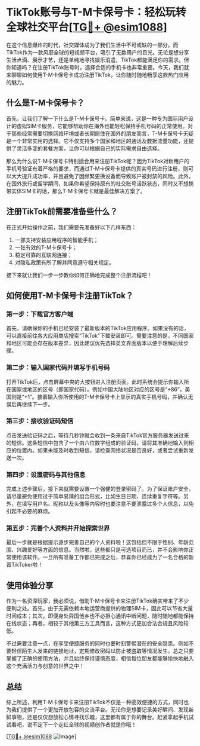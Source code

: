 # TikTok账号与T-M卡保号卡：轻松玩转全球社交平台[[TG💪+ @esim1088](https://t.me/s/esim1088)]

在这个信息爆炸的时代，社交媒体成为了我们生活中不可或缺的一部分。而TikTok作为一款风靡全球的短视频平台，吸引了无数用户的目光。无论是想分享生活点滴、展示才艺，还是单纯地寻找娱乐消遣，TikTok都能满足你的需求。但你知道吗？在注册TikTok账号时，选择合适的手机卡也非常重要。今天，我们就来聊聊如何使用T-M卡保号卡成功注册TikTok，让你随时随地畅享这款热门应用的魅力。

## 什么是T-M卡保号卡？

首先，让我们了解一下什么是T-M卡保号卡。简单来说，这是一种专为国际用户设计的虚拟SIM卡服务，它能够帮助你在海外也能轻松保持手机号码的正常使用。对于那些经常需要切换网络环境或者长期居住在国外的朋友而言，T-M卡保号卡无疑是一个非常实用的选择。它不仅支持多个国家和地区的通话及数据流量功能，还提供了灵活多变的套餐方案，让你可以根据自己的实际需求自由选择。

那么为什么说T-M卡保号卡特别适合用来注册TikTok呢？因为TikTok对新用户的手机号验证有着严格的要求，而通过T-M卡保号卡提供的真实号码进行注册，则可以大大提升成功率，并且避免了因频繁更换设备而导致账户被封禁的风险。此外，在国外旅行或留学期间，如果你希望保持原有的社交账号活跃状态，同时又不想携带实体SIM卡的话，那么T-M卡保号卡就是最佳解决方案了。

## 注册TikTok前需要准备些什么？

在正式开始操作之前，我们需要先准备好以下几样东西：

1. 一部支持安装应用程序的智能手机；
2. 一张有效的T-M卡保号卡；
3. 稳定可靠的互联网连接；
4. 对隐私政策有所了解并同意遵守相关规定。

接下来就让我们一步一步教你如何正确地完成整个注册流程吧！

## 如何使用T-M卡保号卡注册TikTok？

### 第一步：下载官方客户端

首先，请确保你的手机已经安装了最新版本的TikTok应用程序。如果没有的话，可以直接前往各大应用商店搜索“TikTok”下载安装即可。需要注意的是，不同国家和地区可能会存在版本差异，因此建议优先选择英文界面版本以便于理解后续步骤。

### 第二步：输入国家代码并填写手机号码

打开TikTok后，点击屏幕中央的大按钮进入注册页面。此时系统会提示你输入所在国家或地区的区号（即国家代码）。例如中国大陆地区对应的区号是“+86”，美国则是“+1”。接着输入你所使用的T-M卡保号卡上显示的真实手机号码，并确认无误后再继续下一步。

### 第三步：接收验证码短信

点击发送验证码之后，等待几秒钟就会收到一条来自TikTok官方服务器发送过来的短信。这条短信中包含了一个由六位数字组成的验证码，请将其准确地输入到相应的位置内。如果未能及时收到短信，请检查网络状况是否良好，或者尝试重新发送一次。

### 第四步：设置密码与其他信息

完成上述步骤后，接下来就需要设置一个强健的登录密码了。为了保证账户安全，请尽量避免使用过于简单易猜的组合形式，比如生日日期、连续重复字符等。另外，在填写用户名、昵称以及头像等内容时也要注意不要泄露过多个人信息，以免引起不必要的麻烦。

### 第五步：完善个人资料并开始探索世界

最后一步就是根据提示逐步完善自己的个人资料啦！这包括但不限于性别、年龄范围、兴趣爱好等方面的信息。当然啦，这些都只是可选项目而已，并不会影响你正常使用该软件。一旦所有准备工作都已完成之后，恭喜你已经成为了一名合格的新晋TikToker啦！

## 使用体验分享

作为一名资深玩家，我必须说，借助T-M卡保号卡来注册TikTok确实带来了不少便利之处。首先，由于无需依赖本地运营商提供的物理SIM卡，因此可以节省大量时间成本；其次，即便身处异国他乡也不必担心通讯中断问题，随时随地都能保持在线状态；再者，相较于其他第三方工具而言，这种方式更加合法合规且风险较低。

不过需要注意一点，在享受便捷服务的同时也要时刻警惕潜在的安全隐患。例如不要轻信陌生人发来的链接地址，定期修改密码以防止被盗取等情况发生。总之只要掌握了正确的使用方法，并且始终保持谨慎态度，相信每位朋友都能够愉快地融入这个充满活力与创意的世界之中！

## 总结

综上所述，利用T-M卡保号卡来注册TikTok不仅是一种高效便捷的方式，同时也为我们提供了一个更加开放包容的交流平台。无论你是想要记录美好瞬间、发现新鲜事物，还是仅仅想放松心情寻找乐趣，这里都有属于你的舞台。赶紧拿起手机试试看吧，说不定下一个走红全球的视频创作者就是你哦！

[[TG💪+ @esim1088](https://t.me/s/esim1088) ![Image](https://i.postimg.cc/4NQfJmqS/Snipaste-2025-05-13-00-14-12.png)]